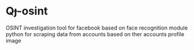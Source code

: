 # Qɟ-osint
OSINT  investigation tool  for facebook based on face recognition module python for scraping data from accounts based on ther accounts profile image
